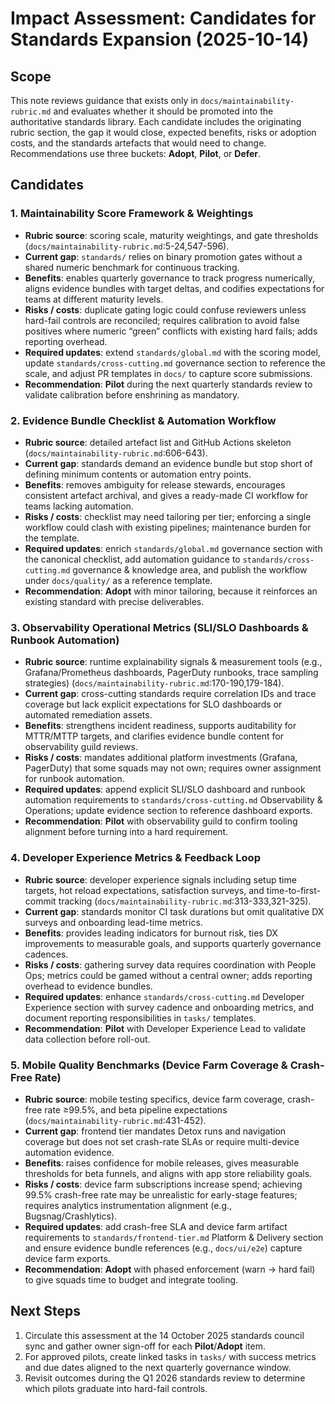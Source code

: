 # Impact Assessment: Candidates for Standards Expansion (2025-10-14)

## Scope
This note reviews guidance that exists only in `docs/maintainability-rubric.md` and evaluates whether it should be promoted into the authoritative standards library. Each candidate includes the originating rubric section, the gap it would close, expected benefits, risks or adoption costs, and the standards artefacts that would need to change. Recommendations use three buckets: **Adopt**, **Pilot**, or **Defer**.

## Candidates

### 1. Maintainability Score Framework & Weightings
- **Rubric source**: scoring scale, maturity weightings, and gate thresholds (`docs/maintainability-rubric.md`:5-24,547-596).
- **Current gap**: `standards/` relies on binary promotion gates without a shared numeric benchmark for continuous tracking.
- **Benefits**: enables quarterly governance to track progress numerically, aligns evidence bundles with target deltas, and codifies expectations for teams at different maturity levels.
- **Risks / costs**: duplicate gating logic could confuse reviewers unless hard-fail controls are reconciled; requires calibration to avoid false positives where numeric “green” conflicts with existing hard fails; adds reporting overhead.
- **Required updates**: extend `standards/global.md` with the scoring model, update `standards/cross-cutting.md` governance section to reference the scale, and adjust PR templates in `docs/` to capture score submissions.
- **Recommendation**: **Pilot** during the next quarterly standards review to validate calibration before enshrining as mandatory.

### 2. Evidence Bundle Checklist & Automation Workflow
- **Rubric source**: detailed artefact list and GitHub Actions skeleton (`docs/maintainability-rubric.md`:606-643).
- **Current gap**: standards demand an evidence bundle but stop short of defining minimum contents or automation entry points.
- **Benefits**: removes ambiguity for release stewards, encourages consistent artefact archival, and gives a ready-made CI workflow for teams lacking automation.
- **Risks / costs**: checklist may need tailoring per tier; enforcing a single workflow could clash with existing pipelines; maintenance burden for the template.
- **Required updates**: enrich `standards/global.md` governance section with the canonical checklist, add automation guidance to `standards/cross-cutting.md` governance & knowledge area, and publish the workflow under `docs/quality/` as a reference template.
- **Recommendation**: **Adopt** with minor tailoring, because it reinforces an existing standard with precise deliverables.

### 3. Observability Operational Metrics (SLI/SLO Dashboards & Runbook Automation)
- **Rubric source**: runtime explainability signals & measurement tools (e.g., Grafana/Prometheus dashboards, PagerDuty runbooks, trace sampling strategies) (`docs/maintainability-rubric.md`:170-190,179-184).
- **Current gap**: cross-cutting standards require correlation IDs and trace coverage but lack explicit expectations for SLO dashboards or automated remediation assets.
- **Benefits**: strengthens incident readiness, supports auditability for MTTR/MTTP targets, and clarifies evidence bundle content for observability guild reviews.
- **Risks / costs**: mandates additional platform investments (Grafana, PagerDuty) that some squads may not own; requires owner assignment for runbook automation.
- **Required updates**: append explicit SLI/SLO dashboard and runbook automation requirements to `standards/cross-cutting.md` Observability & Operations; update evidence section to reference dashboard exports.
- **Recommendation**: **Pilot** with observability guild to confirm tooling alignment before turning into a hard requirement.

### 4. Developer Experience Metrics & Feedback Loop
- **Rubric source**: developer experience signals including setup time targets, hot reload expectations, satisfaction surveys, and time-to-first-commit tracking (`docs/maintainability-rubric.md`:313-333,321-325).
- **Current gap**: standards monitor CI task durations but omit qualitative DX surveys and onboarding lead-time metrics.
- **Benefits**: provides leading indicators for burnout risk, ties DX improvements to measurable goals, and supports quarterly governance cadences.
- **Risks / costs**: gathering survey data requires coordination with People Ops; metrics could be gamed without a central owner; adds reporting overhead to evidence bundles.
- **Required updates**: enhance `standards/cross-cutting.md` Developer Experience section with survey cadence and onboarding metrics, and document reporting responsibilities in `tasks/` templates.
- **Recommendation**: **Pilot** with Developer Experience Lead to validate data collection before roll-out.

### 5. Mobile Quality Benchmarks (Device Farm Coverage & Crash-Free Rate)
- **Rubric source**: mobile testing specifics, device farm coverage, crash-free rate ≥99.5%, and beta pipeline expectations (`docs/maintainability-rubric.md`:431-452).
- **Current gap**: frontend tier mandates Detox runs and navigation coverage but does not set crash-rate SLAs or require multi-device automation evidence.
- **Benefits**: raises confidence for mobile releases, gives measurable thresholds for beta funnels, and aligns with app store reliability goals.
- **Risks / costs**: device farm subscriptions increase spend; achieving 99.5% crash-free rate may be unrealistic for early-stage features; requires analytics instrumentation alignment (e.g., Bugsnag/Crashlytics).
- **Required updates**: add crash-free SLA and device farm artifact requirements to `standards/frontend-tier.md` Platform & Delivery section and ensure evidence bundle references (e.g., `docs/ui/e2e`) capture device farm exports.
- **Recommendation**: **Adopt** with phased enforcement (warn → hard fail) to give squads time to budget and integrate tooling.

## Next Steps
1. Circulate this assessment at the 14 October 2025 standards council sync and gather owner sign-off for each **Pilot**/**Adopt** item.
2. For approved pilots, create linked tasks in `tasks/` with success metrics and due dates aligned to the next quarterly governance window.
3. Revisit outcomes during the Q1 2026 standards review to determine which pilots graduate into hard-fail controls.
